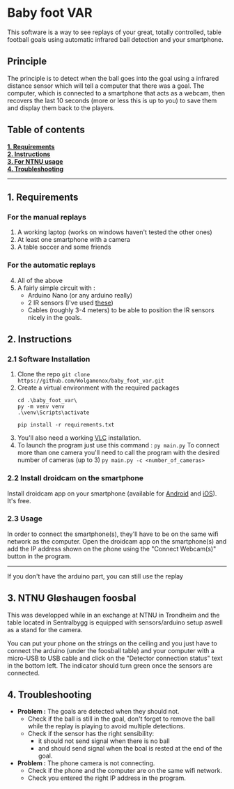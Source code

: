 # Baby foot VAR

This software is a way to see replays of your great, totally controlled, table football goals using automatic infrared ball detection and your smartphone.

## Principle

The principle is to detect when the ball goes into the goal using a infrared distance sensor which will tell a computer that there was a goal. The computer, which is connected to a smartphone that acts as a webcam, then recovers the last 10 seconds (more or less this is up to you) to save them and display them back to the players.

## Table of contents
[**1. Requirements**](#1-requirements)  
[**2. Instructions**](#2-instructions)  
[**3. For NTNU usage**](#3-ntnu-gløshaugen-foosbal)  
[**4. Troubleshooting**](#4-troubleshooting)

___

## 1. Requirements

### For the manual replays

1. A working laptop (works on windows haven't tested the other ones)
2. At least one smartphone with a camera
3. A table soccer and some friends

### For the automatic replays 

4. All of the above
5. A fairly simple circuit with :
	- Arduino Nano (or any arduino really)
	- 2 IR sensors (I've used [these](https://www.christians-shop.de/IR-Infrared-Obstacle-and-Distance-Sensor-Flying-Fish))
	- Cables (roughly 3-4 meters) to be able to position the IR sensors nicely in the goals.

## 2. Instructions

### 2.1 Software Installation

 1. Clone the repo
	`git clone https://github.com/Wolgamonox/baby_foot_var.git`
 2. Create a virtual environment with the required packages
	```
	cd .\baby_foot_var\
	py -m venv venv
	.\venv\Scripts\activate
	```
	```
	pip install -r requirements.txt
	```
3. You'll also need a working [VLC](https://www.videolan.org/vlc/) installation.
4. To launch the program just use this command : 
`py main.py`
To connect more than one camera you'll need to call the program with the desired number of cameras (up to 3)
`py main.py -c <number_of_cameras>`

###  2.2 Install droidcam on the smartphone
Install droidcam app on your smartphone (available for [Android](https://play.google.com/store/apps/details?id=com.dev47apps.droidcam) and [iOS](https://apps.apple.com/us/app/droidcam-webcam-obs-camera/id1510258102)). It's free.

### 2.3 Usage
In order to connect the smartphone(s), they'll have to be on the same wifi network as the computer. Open the droidcam app on the smartphone(s) and add the IP address shown on the phone using the "Connect Webcam(s)" button in the program.

****
If you don't have the arduino part, you can still use the replay


## 3. NTNU Gløshaugen foosbal
This was developped while in an exchange at NTNU in Trondheim and the table located in Sentralbygg is equipped with sensors/arduino setup aswell as a stand for the camera.

You can put your phone on the strings on the ceiling and you just have to connect the arduino (under the foosball table) and your computer with a micro-USB to USB cable and click on the "Detector connection status" text in the bottom left. The indicator should turn green once the sensors are connected.



## 4. Troubleshooting

- **Problem :** The goals are detected when they should not.
  - Check if the ball is still in the goal, don't forget to remove the ball while the replay is playing to avoid multiple detections.
  - Check if the sensor has the right sensibility:
    - it should not send signal when there is no ball
    - and should send signal when the boal is rested at the end of the goal.
- **Problem :** The phone camera is not connecting.
  - Check if the phone and the computer are on the same wifi network.
  - Check you entered the right IP address in the program.
